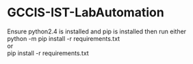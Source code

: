 # GCCIS-IST-LabAutomation
Ensure python2.4 is installed and pip is installed then run either<br>
python -m pip install -r requirements.txt<br>
or<br>
pip install -r requirements.txt<br>
